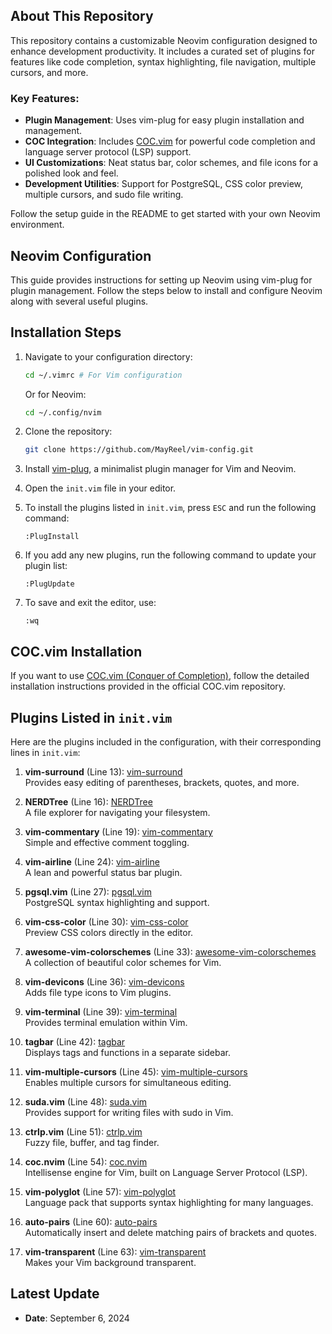 ## About This Repository

This repository contains a customizable Neovim configuration designed to enhance development productivity. It includes a curated set of plugins for features like code completion, syntax highlighting, file navigation, multiple cursors, and more.

### Key Features:
- **Plugin Management**: Uses vim-plug for easy plugin installation and management.
- **COC Integration**: Includes [COC.vim](https://github.com/neoclide/coc.nvim) for powerful code completion and language server protocol (LSP) support.
- **UI Customizations**: Neat status bar, color schemes, and file icons for a polished look and feel.
- **Development Utilities**: Support for PostgreSQL, CSS color preview, multiple cursors, and sudo file writing.

Follow the setup guide in the README to get started with your own Neovim environment.

## Neovim Configuration

This guide provides instructions for setting up Neovim using vim-plug for plugin management. Follow the steps below to install and configure Neovim along with several useful plugins.

## Installation Steps

1. Navigate to your configuration directory:
   ```bash
   cd ~/.vimrc # For Vim configuration
   ```
   Or for Neovim:
   ```bash
   cd ~/.config/nvim
   ```
2. Clone the repository:
   ```bash
   git clone https://github.com/MayReel/vim-config.git
   ```

3. Install [vim-plug](https://github.com/junegunn/vim-plug), a minimalist plugin manager for Vim and Neovim.

4. Open the `init.vim` file in your editor.

5. To install the plugins listed in `init.vim`, press `ESC` and run the following command:
   ```vim
   :PlugInstall
   ```

6. If you add any new plugins, run the following command to update your plugin list:
   ```vim
   :PlugUpdate
   ```

7. To save and exit the editor, use:
   ```vim
   :wq
   ```

## COC.vim Installation

If you want to use [COC.vim (Conquer of Completion)](https://github.com/neoclide/coc.nvim), follow the detailed installation instructions provided in the official COC.vim repository.

## Plugins Listed in `init.vim`

Here are the plugins included in the configuration, with their corresponding lines in `init.vim`:

1. **vim-surround** (Line 13): [vim-surround](http://github.com/tpope/vim-surround)  
   Provides easy editing of parentheses, brackets, quotes, and more.

2. **NERDTree** (Line 16): [NERDTree](https://github.com/preservim/nerdtree)  
   A file explorer for navigating your filesystem.

3. **vim-commentary** (Line 19): [vim-commentary](https://github.com/tpope/vim-commentary)  
   Simple and effective comment toggling.

4. **vim-airline** (Line 24): [vim-airline](https://github.com/vim-airline/vim-airline)  
   A lean and powerful status bar plugin.

5. **pgsql.vim** (Line 27): [pgsql.vim](https://github.com/lifepillar/pgsql.vim)  
   PostgreSQL syntax highlighting and support.

6. **vim-css-color** (Line 30): [vim-css-color](https://github.com/ap/vim-css-color)  
   Preview CSS colors directly in the editor.

7. **awesome-vim-colorschemes** (Line 33): [awesome-vim-colorschemes](https://github.com/rafi/awesome-vim-colorschemes)  
   A collection of beautiful color schemes for Vim.

8. **vim-devicons** (Line 36): [vim-devicons](https://github.com/ryanoasis/vim-devicons)  
   Adds file type icons to Vim plugins.

9. **vim-terminal** (Line 39): [vim-terminal](https://github.com/tc50cal/vim-terminal)  
   Provides terminal emulation within Vim.

10. **tagbar** (Line 42): [tagbar](https://github.com/preservim/tagbar)  
    Displays tags and functions in a separate sidebar.

11. **vim-multiple-cursors** (Line 45): [vim-multiple-cursors](https://github.com/terryma/vim-multiple-cursors)  
    Enables multiple cursors for simultaneous editing.

12. **suda.vim** (Line 48): [suda.vim](https://github.com/lambdalisue/suda.vim)  
    Provides support for writing files with sudo in Vim.

13. **ctrlp.vim** (Line 51): [ctrlp.vim](https://github.com/kien/ctrlp.vim)  
    Fuzzy file, buffer, and tag finder.

14. **coc.nvim** (Line 54): [coc.nvim](https://github.com/neoclide/coc.nvim)  
    Intellisense engine for Vim, built on Language Server Protocol (LSP).

15. **vim-polyglot** (Line 57): [vim-polyglot](https://github.com/sheerun/vim-polyglot)  
    Language pack that supports syntax highlighting for many languages.

16. **auto-pairs** (Line 60): [auto-pairs](https://github.com/jiangmiao/auto-pairs)  
    Automatically insert and delete matching pairs of brackets and quotes.

17. **vim-transparent** (Line 63): [vim-transparent](https://github.com/tribela/vim-transparent)  
    Makes your Vim background transparent.

## Latest Update

- **Date**: September 6, 2024
